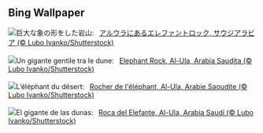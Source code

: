 ## Bing Wallpaper
![](https://www.bing.com/th?id=OHR.ElephantRock_JA-JP4769472131_UHD.jpg&w=1000)巨大な象の形をした岩山:&nbsp;&ensp;[アルウラにあるエレファントロック, サウジアラビア (© Lubo Ivanko/Shutterstock)](https://www.bing.com/th?id=OHR.ElephantRock_JA-JP4769472131_UHD.jpg)
<br><br/>
![](https://www.bing.com/th?id=OHR.ElephantRock_IT-IT7160275980_UHD.jpg&w=1000)Un gigante gentile tra le dune:&nbsp;&ensp;[Elephant Rock, Al-Ula, Arabia Saudita (© Lubo Ivanko/Shutterstock)](https://www.bing.com/th?id=OHR.ElephantRock_IT-IT7160275980_UHD.jpg)
<br><br/>
![](https://www.bing.com/th?id=OHR.ElephantRock_FR-FR3098144712_UHD.jpg&w=1000)L’éléphant du désert:&nbsp;&ensp;[Rocher de l'éléphant, Al-Ula, Arabie Saoudite (© Lubo Ivanko/Shutterstock)](https://www.bing.com/th?id=OHR.ElephantRock_FR-FR3098144712_UHD.jpg)
<br><br/>
![](https://www.bing.com/th?id=OHR.ElephantRock_ES-ES8654521374_UHD.jpg&w=1000)El gigante de las dunas:&nbsp;&ensp;[Roca del Elefante, Al-Ula, Arabia Saudí (© Lubo Ivanko/Shutterstock)](https://www.bing.com/th?id=OHR.ElephantRock_ES-ES8654521374_UHD.jpg)
<br><br/>
